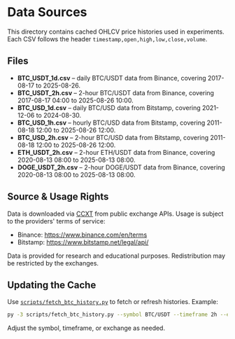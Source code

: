 # Data Sources

This directory contains cached OHLCV price histories used in experiments.
Each CSV follows the header `timestamp,open,high,low,close,volume`.

## Files

- **BTC_USDT_1d.csv** – daily BTC/USDT data from Binance, covering 2017-08-17 to 2025-08-26.
- **BTC_USDT_2h.csv** – 2-hour BTC/USDT data from Binance, covering 2017-08-17 04:00 to 2025-08-26 10:00.
- **BTC_USD_1d.csv** – daily BTC/USD data from Bitstamp, covering 2021-12-06 to 2024-08-30.
- **BTC_USD_1h.csv** – hourly BTC/USD data from Bitstamp, covering 2011-08-18 12:00 to 2025-08-26 12:00.
- **BTC_USD_2h.csv** – 2-hour BTC/USD data from Bitstamp, covering 2011-08-18 12:00 to 2025-08-26 12:00.
- **ETH_USDT_2h.csv** – 2-hour ETH/USDT data from Binance, covering 2020-08-13 08:00 to 2025-08-13 08:00.
- **DOGE_USDT_2h.csv** – 2-hour DOGE/USDT data from Binance, covering 2020-08-13 08:00 to 2025-08-13 08:00.

## Source & Usage Rights

Data is downloaded via [CCXT](https://github.com/ccxt/ccxt) from public exchange APIs.
Usage is subject to the providers' terms of service:

- Binance: <https://www.binance.com/en/terms>
- Bitstamp: <https://www.bitstamp.net/legal/api/>

Data is provided for research and educational purposes. Redistribution may be restricted by the exchanges.

## Updating the Cache

Use [`scripts/fetch_btc_history.py`](../scripts/fetch_btc_history.py) to fetch or refresh histories. Example:

```bash
py -3 scripts/fetch_btc_history.py --symbol BTC/USDT --timeframe 2h --exchange binance --years-back 8
```

Adjust the symbol, timeframe, or exchange as needed.

